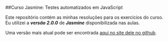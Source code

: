 ##Curso Jasmine: Testes automatizados em JavaScript

Este repositório contém as minhas resoluções para os exercicios do curso. Eu utilizei a _**versão 2.0.0**_ de _**Jasmine**_ disponibilizada nas aulas. 

Uma versão mais atual pode ser encontrada [aqui no site dele no github](https://jasmine.github.io/).